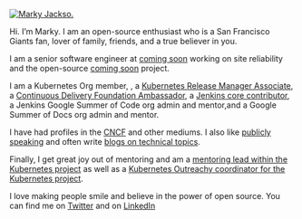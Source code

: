 [![Marky Jackso.](https://www.linkpicture.com/q/IMG_0669.jpg)](https://www.linkedin.com/in/marky-jackson/)

Hi. I’m Marky. I am an open-source enthusiast who is a San Francisco Giants fan, lover of family, friends, and a true believer in you.

I am a senior software engineer at [coming soon](https://www.google.com/imgres?imgurl=https%3A%2F%2Fthumbs.dreamstime.com%2Fz%2Fcoming-soon-neon-sign-brick-wall-background-87865865.jpg&imgrefurl=https%3A%2F%2Fwww.dreamstime.com%2Fphotos-images%2Fcoming-soon.html&tbnid=_AuGrkvdRrd2zM&vet=12ahUKEwjf4_37qvPsAhX9ADQIHbguA10QMygAegUIARDeAQ..i&docid=HmZR52V7Vfh-AM&w=1300&h=870&q=coming%20soon%20pic&safe=active&client=safari&ved=2ahUKEwjf4_37qvPsAhX9ADQIHbguA10QMygAegUIARDeAQ) working on site reliability and the open-source [coming soon](https://www.google.com/imgres?imgurl=https%3A%2F%2Fthumbs.dreamstime.com%2Fz%2Fcoming-soon-neon-sign-brick-wall-background-87865865.jpg&imgrefurl=https%3A%2F%2Fwww.dreamstime.com%2Fphotos-images%2Fcoming-soon.html&tbnid=_AuGrkvdRrd2zM&vet=12ahUKEwjf4_37qvPsAhX9ADQIHbguA10QMygAegUIARDeAQ..i&docid=HmZR52V7Vfh-AM&w=1300&h=870&q=coming%20soon%20pic&safe=active&client=safari&ved=2ahUKEwjf4_37qvPsAhX9ADQIHbguA10QMygAegUIARDeAQ) project.

I am a Kubernetes Org member, , a [Kubernetes Release Manager Associate](https://github.com/markyjackson-taulia/sig-release/blob/master/release-managers.md), a [Continuous Delivery Foundation Ambassador](https://cd.foundation/ambassador-program-overview-application/community-ambassador-cohort20/), a [Jenkins core contributor](https://www.jenkins.io/blog/authors/markyjackson-taulia/), a Jenkins Google Summer of Code org admin and mentor,and a Google Summer of Docs org admin and mentor.

I have had profiles in the [CNCF](https://www.cncf.io/blog/2020/02/18/why-i-contribute-to-the-open-source-community-and-you-should-too/) and other mediums. I also like [publicly speaking](https://www.youtube.com/watch?v=h4hKSXjCqyI) and often write [blogs on technical topics](https://cd.foundation/blog/2020/05/29/mlops-an-introduction/).

Finally, I get great joy out of mentoring and am a [mentoring lead within the Kubernetes project](https://github.com/kubernetes/community/blob/master/mentoring/OWNERS#L6) as well as a [Kubernetes Outreachy coordinator for the Kubernetes project](https://www.outreachy.org/communities/cfp/kubernetes/).

I love making people smile and believe in the power of open source. You can find me on [Twitter](https://twitter.com/markyjackson5) and on [LinkedIn](https://www.linkedin.com/in/marky-jackson/)
